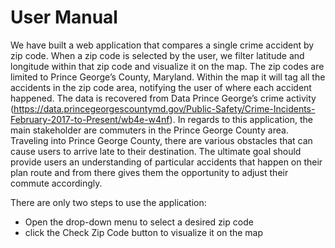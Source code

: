 # User Manual
We have built a web application that compares a single crime accident by zip code. When a zip code is selected by the user, we filter latitude and longitude within that zip code and visualize it on the map. The zip codes are limited to Prince George’s County, Maryland. Within the map it will tag all the accidents in the zip code area, notifying the user of where each accident happened. The data is recovered from Data Prince George’s crime activity (https://data.princegeorgescountymd.gov/Public-Safety/Crime-Incidents-February-2017-to-Present/wb4e-w4nf). 
In regards to this application, the main stakeholder are commuters in the Prince George County area. Traveling into Prince George County, there are various obstacles that can cause users to arrive late to their destination. The ultimate goal should provide users an understanding of particular accidents that happen on their plan route and from there gives them the opportunity to adjust their commute accordingly.
 
There are only two steps to use the application:
  - Open the drop-down menu to select a desired zip code
  - click the Check Zip Code button to visualize it on the map